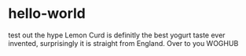 # hello-world
test out the hype
Lemon Curd is definitly the best yogurt taste ever invented, surprisingly it is straight from England.
Over to you WOGHUB
